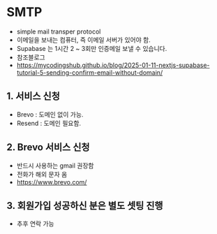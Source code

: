 # SMTP

- simple mail transper protocol
- 이메일을 보내는 컴퓨터, 즉 이메일 서버가 있어야 함.
- Supabase 는 1시간 2 ~ 3회만 인증메일 보낼 수 있습니다.
- 참조블로그
- https://mycodingshub.github.io/blog/2025-01-11-nextjs-supabase-tutorial-5-sending-confirm-email-without-domain/

## 1. 서비스 신청

- Brevo : 도메인 없이 가능.
- Resend : 도메인 필요함.

## 2. Brevo 서비스 신청

- 반드시 사용하는 gmail 권장함
- 전화가 해외 문자 옴
- https://www.brevo.com/

## 3. 회원가입 성공하신 분은 별도 셋팅 진행

- 추후 연락 가능
